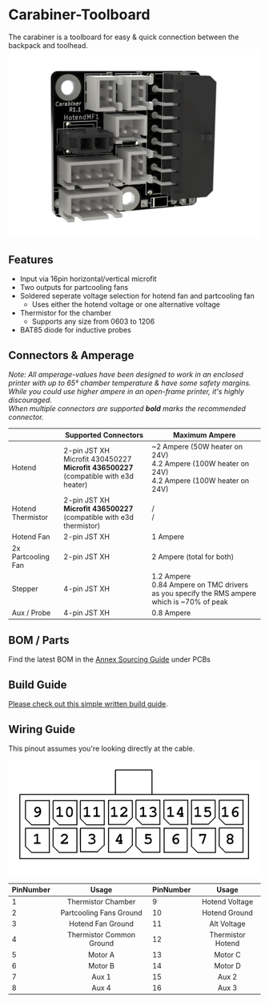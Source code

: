 # Carabiner-Toolboard

The carabiner is a toolboard for easy & quick connection between the backpack and toolhead.
![picture](images/Overview.JPG)

## Features

- Input via 16pin horizontal/vertical microfit
- Two outputs for partcooling fans
- Soldered seperate voltage selection for hotend fan and partcooling fan
   - Uses either the hotend voltage or one alternative voltage
- Thermistor for the chamber
  - Supports any size from 0603 to 1206
- BAT85 diode for inductive probes


## Connectors & Amperage

_Note: All amperage-values have been designed to work in an enclosed printer with up to 65° chamber temperature & have  some safety margins. While you could use higher ampere in an open-frame printer, it's highly discouraged. <br/>
When multiple connectors are supported **bold** marks the recommended connector._

|   | Supported Connectors | Maximum Ampere |
| ------------- | ------------- | ------------- | 
| Hotend  | 2-pin JST XH <br/> Microfit 430450227 <br/> **Microfit 436500227** (compatible with e3d heater) | ~2 Ampere (50W heater on 24V) <br/> 4.2 Ampere (100W heater on 24V) <br/>4.2 Ampere (100W heater on 24V)
| Hotend Thermistor  | 2-pin JST XH <br/> **Microfit 436500227** (compatible with e3d thermistor) | / <br/> /
| Hotend Fan | 2-pin JST XH | 1 Ampere
| 2x Partcooling Fan | 2-pin JST XH | 2 Ampere (total for both)
| Stepper | 4-pin JST XH | 1.2 Ampere <br/> 0.84 Ampere on TMC drivers as you specify the RMS ampere which is ~70% of peak
| Aux / Probe | 4-pin JST XH | 0.8 Ampere

## BOM / Parts

Find the latest BOM in the [Annex Sourcing Guide](https://docs.google.com/spreadsheets/d/1O3eyVuQ6M4F03MJSDs4Z71_XyNjXL5HFTZr1jsaAtRc) under PCBs

## Build Guide

[Please check out this simple written build guide](buildguide/README.md).

## Wiring Guide

This pinout assumes you're looking directly at the cable. 

![](images/pinout.png)

| PinNumber | Usage | PinNumber | Usage |
|-------------|:-------------:| ------------- |:-------------:|
| 1  |  Thermistor Chamber | 9 | Hotend Voltage
| 2  | Partcooling Fans Ground | 10 | Hotend Ground
| 3  | Hotend Fan Ground | 11 | Alt Voltage
| 4  | Thermistor Common Ground | 12 | Thermistor Hotend
| 5  | Motor A | 13 | Motor C
| 6  | Motor B | 14 | Motor D
| 7  | Aux 1 | 15 | Aux 2
| 8  | Aux 4 | 16 | Aux 3






